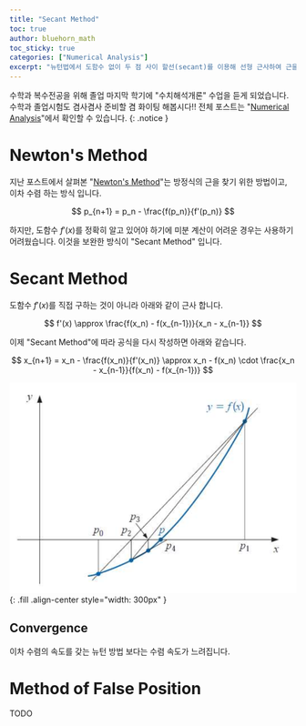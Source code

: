 ```yaml
---
title: "Secant Method"
toc: true
author: bluehorn_math
toc_sticky: true
categories: ["Numerical Analysis"]
excerpt: "뉴턴법에서 도함수 없이 두 점 사이 할선(secant)를 이용해 선형 근사하여 근을 찾는 방법에 대해"
---
```


수학과 복수전공을 위해 졸업 마지막 학기에 "수치해석개론" 수업을 듣게 되었습니다. 수학과 졸업시험도 겸사겸사 준비할 겸 화이팅 해봅시다!! 전체 포스트는 "[Numerical Analysis](/categories/numerical-analysis)"에서 확인할 수 있습니다.
{: .notice }

# Newton's Method

지난 포스트에서 살펴본 "[Newton's Method](/2025/03/17/newton-method/)"는 방정식의 근을 찾기 위한 방법이고, 이차 수렴 하는 방식 입니다.

$$
p_{n+1} = p_n - \frac{f(p_n)}{f'(p_n)}
$$

하지만, 도함수 $f'(x)$를 정확히 알고 있어야 하기에 미분 계산이 어려운 경우는 사용하기 어려웠습니다. 이것을 보완한 방식이 "Secant Method" 입니다.

# Secant Method

도함수 $f'(x)$를 직접 구하는 것이 아니라 아래와 같이 근사 합니다.

$$
f'(x) \approx \frac{f(x_n) - f(x_{n-1})}{x_n - x_{n-1}}
$$

이제 "Secant Method"에 따라 공식을 다시 작성하면 아래와 같습니다.

$$
x_{n+1} = x_n - \frac{f(x_n)}{f'(x_n)} \approx x_n - f(x_n) \cdot \frac{x_n - x_{n-1}}{f(x_n) - f(x_{n-1})}
$$

![](/images/mathematics/numerical-analysis/secant-method.png){: .fill .align-center style="width: 300px" }

## Convergence

이차 수렴의 속도를 갖는 뉴턴 방법 보다는 수렴 속도가 느려집니다.

# Method of False Position

TODO
